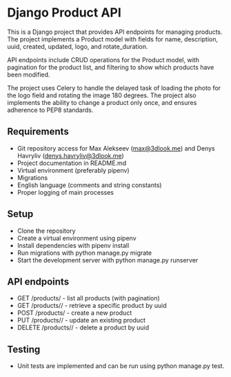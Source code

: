 # Django Product API
This is a Django project that provides API endpoints for managing products. The project implements a Product model with fields for name, description, uuid, created, updated, logo, and rotate_duration.

API endpoints include CRUD operations for the Product model, with pagination for the product list, and filtering to show which products have been modified.

The project uses Celery to handle the delayed task of loading the photo for the logo field and rotating the image 180 degrees. The project also implements the ability to change a product only once, and ensures adherence to PEP8 standards.

## Requirements
- Git repository access for Max Alekseev (max@3dlook.me) and Denys Havryliv (denys.havryliv@3dlook.me)
- Project documentation in README.md
- Virtual environment (preferably pipenv)
- Migrations
- English language (comments and string constants)
- Proper logging of main processes


## Setup
- Clone the repository
- Create a virtual environment using pipenv
- Install dependencies with pipenv install
- Run migrations with python manage.py migrate
- Start the development server with python manage.py runserver

## API endpoints
- GET /products/ - list all products (with pagination)
- GET /products/<uuid>/ - retrieve a specific product by uuid
- POST /products/ - create a new product
- PUT /products/<uuid>/ - update an existing product
- DELETE /products/<uuid>/ - delete a product by uuid

## Testing
- Unit tests are implemented and can be run using python manage.py test.